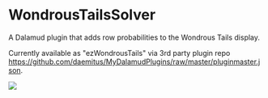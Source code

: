 # WondrousTailsSolver

A Dalamud plugin that adds row probabilities to the Wondrous Tails display.

Currently available as "ezWondrousTails" via 3rd party plugin repo https://github.com/daemitus/MyDalamudPlugins/raw/master/pluginmaster.json.

![](https://github.com/daemitus/WondrousTailsSolver/raw/master/res/demo.png)
